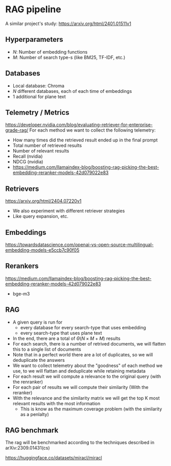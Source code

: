 # RAG pipeline

A similar project's study: https://arxiv.org/html/2401.01511v1

## Hyperparameters
- $N$: Number of embedding functions
- $M$: Number of search type-s (like BM25, TF-IDF, etc.)

## Databases
- Local database: Chroma
- $N$ different databases, each of each time of embeddings
- 1 additional for plane text

## Telemetry / Metrics
https://developer.nvidia.com/blog/evaluating-retriever-for-enterprise-grade-rag/
For each method we want to collect the following telemetry:
- How many times did the retrieved result ended up in the final prompt
- Total number of retrieved results
- Number of relevant results
- Recall (nvidia)
- NDCG (nvidia)
- https://medium.com/llamaindex-blog/boosting-rag-picking-the-best-embedding-reranker-models-42d079022e83

## Retrievers
https://arxiv.org/html/2404.07220v1
- We also experiment with different retriever strategies
- Like query expansion, etc.

## Embeddings
https://towardsdatascience.com/openai-vs-open-source-multilingual-embedding-models-e5ccb7c90f05

## Rerankers

https://medium.com/llamaindex-blog/boosting-rag-picking-the-best-embedding-reranker-models-42d079022e83
- bge-m3


## RAG
- A given query is run for
    - every database for every search-type that uses embedding
    - every search-type that uses plane text
- In the end, there are a total of $\Theta(N \times M + M)$ results 
- For each search, there is a number of retrived documents, we will flatten this to a single list of documents
- Note that in a perfect world there are a lot of duplicates, so we will deduplicate the answers
- We want to collect telemetry about the "goodness" of each method we use, to we will flattan and deduplicate while retaining metadata
- For each result we will compute a relevance to the original query (with the renranker)
- For each pair of results we will compute their similarity (With the reranker)
- With the relevance and the similarity matrix we will get the top K most relevant results with the most information
    - This is know as the maximum coverage problem (with the similarity as a penlalty)


## RAG benchmark
The rag will be benchmarked according to the techniques described in arXiv:2309.01431(cs)


https://huggingface.co/datasets/miracl/miracl
